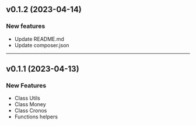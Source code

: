 ## v0.1.2 (2023-04-14)

### New features
- Update README.md
- Update composer.json

-------------------

## v0.1.1 (2023-04-13)

### New Features
- Class Utils
- Class Money
- Class Cronos
- Functions helpers
